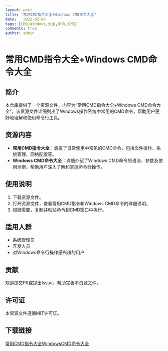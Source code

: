 ```yaml
---
layout: post
title: "常用CMD指令大全+Windows CMD命令大全"
date:   2022-02-04
tags: [CMD,Windows,大全,命令,文件]
comments: true
author: admin
---
```

# 常用CMD指令大全+Windows CMD命令大全

## 简介
本仓库提供了一个资源文件，内容为“常用CMD指令大全+Windows CMD命令大全”。该资源文件详细列出了Windows操作系统中常用的CMD命令，帮助用户更好地理解和使用命令行工具。

## 资源内容
- **常用CMD指令大全**：涵盖了日常使用中常见的CMD命令，包括文件操作、系统管理、网络配置等。
- **Windows CMD命令大全**：详细介绍了Windows CMD命令的语法、参数及使用示例，帮助用户深入了解和掌握命令行操作。

## 使用说明
1. 下载资源文件。
2. 打开资源文件，查看常用CMD指令和Windows CMD命令的详细说明。
3. 根据需要，复制并粘贴命令到CMD窗口中执行。

## 适用人群
- 系统管理员
- 开发人员
- 对Windows命令行操作感兴趣的用户

## 贡献
欢迎提交PR或提出Issue，帮助完善本资源文件。

## 许可证
本资源文件遵循MIT许可证。

## 下载链接

[常用CMD指令大全WindowsCMD命令大全](https://pan.quark.cn/s/a8d92c10bfd9)
